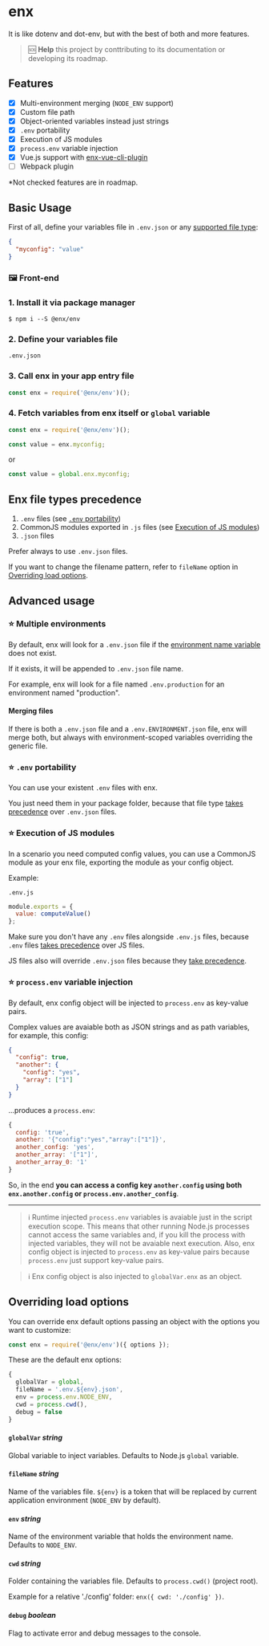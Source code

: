 # enx
It is like dotenv and dot-env, but with the best of both and more features.

> 🆘 **Help** this project by conttributing to its documentation or developing its roadmap.

## Features

- [x] Multi-environment merging (`NODE_ENV` support)
- [x] Custom file path
- [x] Object-oriented variables instead just strings
- [X] `.env` portability
- [X] Execution of JS modules
- [X] `process.env` variable injection
- [X] Vue.js support with [enx-vue-cli-plugin](https://github.com/NOALVO/enx-vue-cli-plugin)
- [ ] Webpack plugin

*Not checked features are in roadmap.

## Basic Usage

First of all, define your variables file in `.env.json` or any [supported file type](#enx-file-types-precedence):

```json
{
  "myconfig": "value"
}
```

### 🖼️ Front-end

### 1. Install it via package manager

```
$ npm i --S @enx/env
```

### 2. Define your variables file

`.env.json` 

### 3. Call enx in your app entry file
```javascript
const enx = require('@enx/env')();
```

### 4. Fetch variables from enx itself or `global` variable
```javascript
const enx = require('@enx/env')();

const value = enx.myconfig;
```

or
```javascript
const value = global.enx.myconfig;
```

## Enx file types precedence

1. `.env` files (see [`.env` portability](#-env-portability))
2. CommonJS modules exported in `.js` files (see [Execution of JS modules](#-execution-of-js-modules))
3. `.json` files

Prefer always to use `.env.json` files.

If you want to change the filename pattern, refer to `fileName` option in [Overriding load options](#Overriding-load-options).

## Advanced usage

### ⭐ Multiple environments

By default, enx will look for a `.env.json` file if the [environment name variable](#env-string) does not exist.

If it exists, it will be appended to `.env.json` file name.

For example, enx will look for a file named `.env.production` for an environment named "production".

#### Merging files

If there is both a `.env.json` file and a `.env.ENVIRONMENT.json` file, enx will merge both, but always with environment-scoped variables overriding the generic file.

### ⭐ `.env` portability

You can use your existent `.env` files with enx.

You just need them in your package folder, because that file type [takes precedence](#Enx-file-types-precedence) over `.env.json` files.

### ⭐ Execution of JS modules

In a scenario you need computed config values, you can use a CommonJS module as your enx file, exporting the module as your config object.

Example:

`.env.js`
```javascript
module.exports = {
  value: computeValue()
};
```

Make sure you don't have any `.env` files alongside `.env.js` files, because `.env` files [takes precedence](#Enx-file-types-precedence) over JS files.

JS files also will override `.env.json` files because they [take precedence](#Enx-file-types-precedence).

### ⭐ `process.env` variable injection

By default, enx config object will be injected to `process.env` as key-value pairs.

Complex values are avaiable both as JSON strings and as path variables, for example, this config:

```json
{
  "config": true,
  "another": {
    "config": "yes",
    "array": ["1"]
  }
}
```

...produces a `process.env`:

```javascript
{
  config: 'true',
  another: '{"config":"yes","array":["1"]}',
  another_config: 'yes',
  another_array: '["1"]',
  another_array_0: '1'
}
```

So, in the end **you can access a config key `another.config` using both `enx.another.config` or `process.env.another_config`**.

---

> ℹ Runtime injected `process.env` variables is avaiable just in the script execution scope. This means that other running Node.js processes cannot access the same variables and, if you kill the process with injected variables, they will not be avaiable next execution. Also, enx config object is injected to `process.env` as key-value pairs because `process.env` just support key-value pairs.

> ℹ Enx config object is also injected to `globalVar.enx` as an object.

## Overriding load options

You can override enx default options passing an object with the options you want to customize:

```javascript
const enx = require('@enx/env')({ options });
```

These are the default enx options:

```javascript
{
  globalVar = global,
  fileName = '.env.${env}.json',
  env = process.env.NODE_ENV,
  cwd = process.cwd(),
  debug = false
}
```

#### `globalVar` _string_
Global variable to inject variables. Defaults to Node.js `global` variable.

#### `fileName` _string_

Name of the variables file. `${env}` is a token that will be replaced by current application environment (`NODE_ENV` by default).

#### `env` _string_

Name of the environment variable that holds the environment name. Defaults to `NODE_ENV`.

#### `cwd` _string_

Folder containing the variables file. Defaults to `process.cwd()` (project root).

Example for a relative './config' folder: `enx({ cwd: './config' })`.

#### `debug` _boolean_

Flag to activate error and debug messages to the console.

